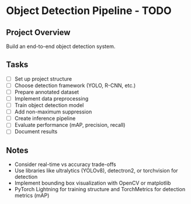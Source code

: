 # Object Detection Pipeline - TODO

## Project Overview
Build an end-to-end object detection system.

## Tasks
- [ ] Set up project structure
- [ ] Choose detection framework (YOLO, R-CNN, etc.)
- [ ] Prepare annotated dataset
- [ ] Implement data preprocessing
- [ ] Train object detection model
- [ ] Add non-maximum suppression
- [ ] Create inference pipeline
- [ ] Evaluate performance (mAP, precision, recall)
- [ ] Document results

## Notes
- Consider real-time vs accuracy trade-offs
- Use libraries like ultralytics (YOLOv8), detectron2, or torchvision for detection
- Implement bounding box visualization with OpenCV or matplotlib
- PyTorch Lightning for training structure and TorchMetrics for detection metrics (mAP)
